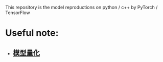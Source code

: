 This repository is the model reproductions on python / c++ by PyTorch / TensorFlow

# Useful note:

* ## [模型量化](https://zhuanlan.zhihu.com/p/462124806)